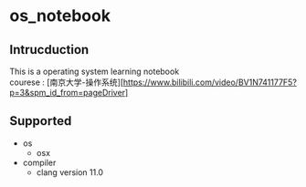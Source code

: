 # os_notebook
## Intrucduction
This is a operating system learning notebook\
courese :
[南京大学-操作系统][https://www.bilibili.com/video/BV1N741177F5?p=3&spm_id_from=pageDriver]
## Supported
- os
	- osx
- compiler
	- clang version 11.0
